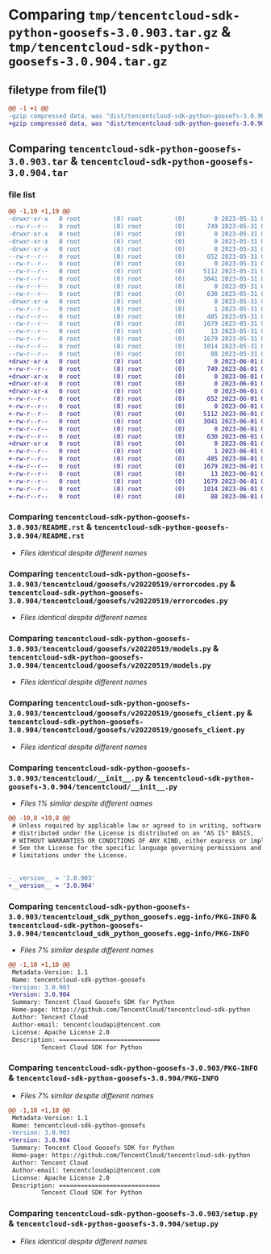 # Comparing `tmp/tencentcloud-sdk-python-goosefs-3.0.903.tar.gz` & `tmp/tencentcloud-sdk-python-goosefs-3.0.904.tar.gz`

## filetype from file(1)

```diff
@@ -1 +1 @@
-gzip compressed data, was "dist/tencentcloud-sdk-python-goosefs-3.0.903.tar", last modified: Wed May 31 02:12:20 2023, max compression
+gzip compressed data, was "dist/tencentcloud-sdk-python-goosefs-3.0.904.tar", last modified: Thu Jun  1 02:35:35 2023, max compression
```

## Comparing `tencentcloud-sdk-python-goosefs-3.0.903.tar` & `tencentcloud-sdk-python-goosefs-3.0.904.tar`

### file list

```diff
@@ -1,19 +1,19 @@
-drwxr-xr-x   0 root         (0) root         (0)        0 2023-05-31 02:12:20.000000 tencentcloud-sdk-python-goosefs-3.0.903/
--rw-r--r--   0 root         (0) root         (0)      749 2023-05-31 02:12:20.000000 tencentcloud-sdk-python-goosefs-3.0.903/README.rst
-drwxr-xr-x   0 root         (0) root         (0)        0 2023-05-31 02:12:20.000000 tencentcloud-sdk-python-goosefs-3.0.903/tencentcloud/
-drwxr-xr-x   0 root         (0) root         (0)        0 2023-05-31 02:12:20.000000 tencentcloud-sdk-python-goosefs-3.0.903/tencentcloud/goosefs/
-drwxr-xr-x   0 root         (0) root         (0)        0 2023-05-31 02:12:20.000000 tencentcloud-sdk-python-goosefs-3.0.903/tencentcloud/goosefs/v20220519/
--rw-r--r--   0 root         (0) root         (0)      652 2023-05-31 02:12:20.000000 tencentcloud-sdk-python-goosefs-3.0.903/tencentcloud/goosefs/v20220519/errorcodes.py
--rw-r--r--   0 root         (0) root         (0)        0 2023-05-31 02:12:20.000000 tencentcloud-sdk-python-goosefs-3.0.903/tencentcloud/goosefs/v20220519/__init__.py
--rw-r--r--   0 root         (0) root         (0)     5112 2023-05-31 02:12:20.000000 tencentcloud-sdk-python-goosefs-3.0.903/tencentcloud/goosefs/v20220519/models.py
--rw-r--r--   0 root         (0) root         (0)     3041 2023-05-31 02:12:20.000000 tencentcloud-sdk-python-goosefs-3.0.903/tencentcloud/goosefs/v20220519/goosefs_client.py
--rw-r--r--   0 root         (0) root         (0)        0 2023-05-31 02:12:20.000000 tencentcloud-sdk-python-goosefs-3.0.903/tencentcloud/goosefs/__init__.py
--rw-r--r--   0 root         (0) root         (0)      630 2023-05-31 02:12:20.000000 tencentcloud-sdk-python-goosefs-3.0.903/tencentcloud/__init__.py
-drwxr-xr-x   0 root         (0) root         (0)        0 2023-05-31 02:12:20.000000 tencentcloud-sdk-python-goosefs-3.0.903/tencentcloud_sdk_python_goosefs.egg-info/
--rw-r--r--   0 root         (0) root         (0)        1 2023-05-31 02:12:20.000000 tencentcloud-sdk-python-goosefs-3.0.903/tencentcloud_sdk_python_goosefs.egg-info/dependency_links.txt
--rw-r--r--   0 root         (0) root         (0)      485 2023-05-31 02:12:20.000000 tencentcloud-sdk-python-goosefs-3.0.903/tencentcloud_sdk_python_goosefs.egg-info/SOURCES.txt
--rw-r--r--   0 root         (0) root         (0)     1679 2023-05-31 02:12:20.000000 tencentcloud-sdk-python-goosefs-3.0.903/tencentcloud_sdk_python_goosefs.egg-info/PKG-INFO
--rw-r--r--   0 root         (0) root         (0)       13 2023-05-31 02:12:20.000000 tencentcloud-sdk-python-goosefs-3.0.903/tencentcloud_sdk_python_goosefs.egg-info/top_level.txt
--rw-r--r--   0 root         (0) root         (0)     1679 2023-05-31 02:12:20.000000 tencentcloud-sdk-python-goosefs-3.0.903/PKG-INFO
--rw-r--r--   0 root         (0) root         (0)     1014 2023-05-31 02:12:20.000000 tencentcloud-sdk-python-goosefs-3.0.903/setup.py
--rw-r--r--   0 root         (0) root         (0)       88 2023-05-31 02:12:20.000000 tencentcloud-sdk-python-goosefs-3.0.903/setup.cfg
+drwxr-xr-x   0 root         (0) root         (0)        0 2023-06-01 02:35:35.000000 tencentcloud-sdk-python-goosefs-3.0.904/
+-rw-r--r--   0 root         (0) root         (0)      749 2023-06-01 02:35:35.000000 tencentcloud-sdk-python-goosefs-3.0.904/README.rst
+drwxr-xr-x   0 root         (0) root         (0)        0 2023-06-01 02:35:35.000000 tencentcloud-sdk-python-goosefs-3.0.904/tencentcloud/
+drwxr-xr-x   0 root         (0) root         (0)        0 2023-06-01 02:35:35.000000 tencentcloud-sdk-python-goosefs-3.0.904/tencentcloud/goosefs/
+drwxr-xr-x   0 root         (0) root         (0)        0 2023-06-01 02:35:35.000000 tencentcloud-sdk-python-goosefs-3.0.904/tencentcloud/goosefs/v20220519/
+-rw-r--r--   0 root         (0) root         (0)      652 2023-06-01 02:35:35.000000 tencentcloud-sdk-python-goosefs-3.0.904/tencentcloud/goosefs/v20220519/errorcodes.py
+-rw-r--r--   0 root         (0) root         (0)        0 2023-06-01 02:35:35.000000 tencentcloud-sdk-python-goosefs-3.0.904/tencentcloud/goosefs/v20220519/__init__.py
+-rw-r--r--   0 root         (0) root         (0)     5112 2023-06-01 02:35:35.000000 tencentcloud-sdk-python-goosefs-3.0.904/tencentcloud/goosefs/v20220519/models.py
+-rw-r--r--   0 root         (0) root         (0)     3041 2023-06-01 02:35:35.000000 tencentcloud-sdk-python-goosefs-3.0.904/tencentcloud/goosefs/v20220519/goosefs_client.py
+-rw-r--r--   0 root         (0) root         (0)        0 2023-06-01 02:35:35.000000 tencentcloud-sdk-python-goosefs-3.0.904/tencentcloud/goosefs/__init__.py
+-rw-r--r--   0 root         (0) root         (0)      630 2023-06-01 02:35:35.000000 tencentcloud-sdk-python-goosefs-3.0.904/tencentcloud/__init__.py
+drwxr-xr-x   0 root         (0) root         (0)        0 2023-06-01 02:35:35.000000 tencentcloud-sdk-python-goosefs-3.0.904/tencentcloud_sdk_python_goosefs.egg-info/
+-rw-r--r--   0 root         (0) root         (0)        1 2023-06-01 02:35:35.000000 tencentcloud-sdk-python-goosefs-3.0.904/tencentcloud_sdk_python_goosefs.egg-info/dependency_links.txt
+-rw-r--r--   0 root         (0) root         (0)      485 2023-06-01 02:35:35.000000 tencentcloud-sdk-python-goosefs-3.0.904/tencentcloud_sdk_python_goosefs.egg-info/SOURCES.txt
+-rw-r--r--   0 root         (0) root         (0)     1679 2023-06-01 02:35:35.000000 tencentcloud-sdk-python-goosefs-3.0.904/tencentcloud_sdk_python_goosefs.egg-info/PKG-INFO
+-rw-r--r--   0 root         (0) root         (0)       13 2023-06-01 02:35:35.000000 tencentcloud-sdk-python-goosefs-3.0.904/tencentcloud_sdk_python_goosefs.egg-info/top_level.txt
+-rw-r--r--   0 root         (0) root         (0)     1679 2023-06-01 02:35:35.000000 tencentcloud-sdk-python-goosefs-3.0.904/PKG-INFO
+-rw-r--r--   0 root         (0) root         (0)     1014 2023-06-01 02:35:35.000000 tencentcloud-sdk-python-goosefs-3.0.904/setup.py
+-rw-r--r--   0 root         (0) root         (0)       88 2023-06-01 02:35:35.000000 tencentcloud-sdk-python-goosefs-3.0.904/setup.cfg
```

### Comparing `tencentcloud-sdk-python-goosefs-3.0.903/README.rst` & `tencentcloud-sdk-python-goosefs-3.0.904/README.rst`

 * *Files identical despite different names*

### Comparing `tencentcloud-sdk-python-goosefs-3.0.903/tencentcloud/goosefs/v20220519/errorcodes.py` & `tencentcloud-sdk-python-goosefs-3.0.904/tencentcloud/goosefs/v20220519/errorcodes.py`

 * *Files identical despite different names*

### Comparing `tencentcloud-sdk-python-goosefs-3.0.903/tencentcloud/goosefs/v20220519/models.py` & `tencentcloud-sdk-python-goosefs-3.0.904/tencentcloud/goosefs/v20220519/models.py`

 * *Files identical despite different names*

### Comparing `tencentcloud-sdk-python-goosefs-3.0.903/tencentcloud/goosefs/v20220519/goosefs_client.py` & `tencentcloud-sdk-python-goosefs-3.0.904/tencentcloud/goosefs/v20220519/goosefs_client.py`

 * *Files identical despite different names*

### Comparing `tencentcloud-sdk-python-goosefs-3.0.903/tencentcloud/__init__.py` & `tencentcloud-sdk-python-goosefs-3.0.904/tencentcloud/__init__.py`

 * *Files 1% similar despite different names*

```diff
@@ -10,8 +10,8 @@
 # Unless required by applicable law or agreed to in writing, software
 # distributed under the License is distributed on an "AS IS" BASIS,
 # WITHOUT WARRANTIES OR CONDITIONS OF ANY KIND, either express or implied.
 # See the License for the specific language governing permissions and
 # limitations under the License.
 
 
-__version__ = '3.0.903'
+__version__ = '3.0.904'
```

### Comparing `tencentcloud-sdk-python-goosefs-3.0.903/tencentcloud_sdk_python_goosefs.egg-info/PKG-INFO` & `tencentcloud-sdk-python-goosefs-3.0.904/tencentcloud_sdk_python_goosefs.egg-info/PKG-INFO`

 * *Files 7% similar despite different names*

```diff
@@ -1,10 +1,10 @@
 Metadata-Version: 1.1
 Name: tencentcloud-sdk-python-goosefs
-Version: 3.0.903
+Version: 3.0.904
 Summary: Tencent Cloud Goosefs SDK for Python
 Home-page: https://github.com/TencentCloud/tencentcloud-sdk-python
 Author: Tencent Cloud
 Author-email: tencentcloudapi@tencent.com
 License: Apache License 2.0
 Description: ============================
         Tencent Cloud SDK for Python
```

### Comparing `tencentcloud-sdk-python-goosefs-3.0.903/PKG-INFO` & `tencentcloud-sdk-python-goosefs-3.0.904/PKG-INFO`

 * *Files 7% similar despite different names*

```diff
@@ -1,10 +1,10 @@
 Metadata-Version: 1.1
 Name: tencentcloud-sdk-python-goosefs
-Version: 3.0.903
+Version: 3.0.904
 Summary: Tencent Cloud Goosefs SDK for Python
 Home-page: https://github.com/TencentCloud/tencentcloud-sdk-python
 Author: Tencent Cloud
 Author-email: tencentcloudapi@tencent.com
 License: Apache License 2.0
 Description: ============================
         Tencent Cloud SDK for Python
```

### Comparing `tencentcloud-sdk-python-goosefs-3.0.903/setup.py` & `tencentcloud-sdk-python-goosefs-3.0.904/setup.py`

 * *Files identical despite different names*

